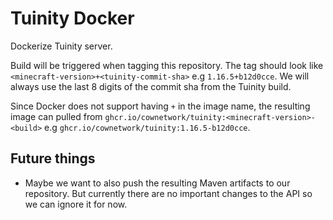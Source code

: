 Tuinity Docker
==============

Dockerize Tuinity server.

Build will be triggered when tagging this repository. The tag should look like `<minecraft-version>+<tuinity-commit-sha>` e.g `1.16.5+b12d0cce`.
We will always use the last 8 digits of the commit sha from the Tuinity build.

Since Docker does not support having `+` in the image name, the resulting image can pulled from `ghcr.io/cownetwork/tuinity:<minecraft-version>-<build>` e.g `ghcr.io/cownetwork/tuinity:1.16.5-b12d0cce`.

Future things
-------------

* Maybe we want to also push the resulting Maven artifacts to our repository. But currently there are no important changes to the API so we can ignore it for now.
